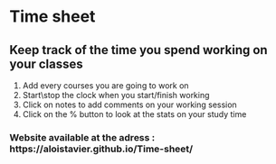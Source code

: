 <h1>Time sheet</h1>

<h2>Keep track of the time you spend working on your classes</h2>

<ol>
  <li>Add every courses you are going to work on</li>
  <li>Start\stop the clock when you start/finish working</li>
  <li>Click on notes to add comments on your working session</li>
  <li>Click on the % button to look at the stats on your study time</li>
</ol>
<h3>Website available at the adress : https://aloistavier.github.io/Time-sheet/</h3>
